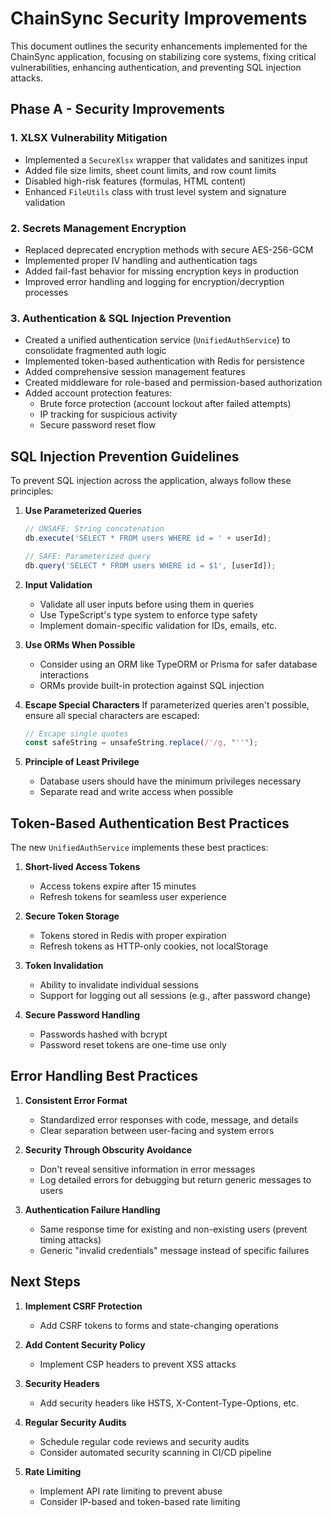 # ChainSync Security Improvements

This document outlines the security enhancements implemented for the ChainSync application, focusing on stabilizing core systems, fixing critical vulnerabilities, enhancing authentication, and preventing SQL injection attacks.

## Phase A - Security Improvements

### 1. XLSX Vulnerability Mitigation
- Implemented a `SecureXlsx` wrapper that validates and sanitizes input
- Added file size limits, sheet count limits, and row count limits
- Disabled high-risk features (formulas, HTML content)
- Enhanced `FileUtils` class with trust level system and signature validation

### 2. Secrets Management Encryption
- Replaced deprecated encryption methods with secure AES-256-GCM
- Implemented proper IV handling and authentication tags
- Added fail-fast behavior for missing encryption keys in production
- Improved error handling and logging for encryption/decryption processes

### 3. Authentication & SQL Injection Prevention
- Created a unified authentication service (`UnifiedAuthService`) to consolidate fragmented auth logic
- Implemented token-based authentication with Redis for persistence
- Added comprehensive session management features
- Created middleware for role-based and permission-based authorization
- Added account protection features:
  - Brute force protection (account lockout after failed attempts)
  - IP tracking for suspicious activity
  - Secure password reset flow

## SQL Injection Prevention Guidelines

To prevent SQL injection across the application, always follow these principles:

1. **Use Parameterized Queries**
   ```typescript
   // UNSAFE: String concatenation
   db.execute('SELECT * FROM users WHERE id = ' + userId);
   
   // SAFE: Parameterized query
   db.query('SELECT * FROM users WHERE id = $1', [userId]);
   ```

2. **Input Validation**
   - Validate all user inputs before using them in queries
   - Use TypeScript's type system to enforce type safety
   - Implement domain-specific validation for IDs, emails, etc.

3. **Use ORMs When Possible**
   - Consider using an ORM like TypeORM or Prisma for safer database interactions
   - ORMs provide built-in protection against SQL injection

4. **Escape Special Characters**
   If parameterized queries aren't possible, ensure all special characters are escaped:
   ```typescript
   // Escape single quotes
   const safeString = unsafeString.replace(/'/g, "''");
   ```

5. **Principle of Least Privilege**
   - Database users should have the minimum privileges necessary
   - Separate read and write access when possible

## Token-Based Authentication Best Practices

The new `UnifiedAuthService` implements these best practices:

1. **Short-lived Access Tokens**
   - Access tokens expire after 15 minutes
   - Refresh tokens for seamless user experience

2. **Secure Token Storage**
   - Tokens stored in Redis with proper expiration
   - Refresh tokens as HTTP-only cookies, not localStorage

3. **Token Invalidation**
   - Ability to invalidate individual sessions
   - Support for logging out all sessions (e.g., after password change)

4. **Secure Password Handling**
   - Passwords hashed with bcrypt
   - Password reset tokens are one-time use only

## Error Handling Best Practices

1. **Consistent Error Format**
   - Standardized error responses with code, message, and details
   - Clear separation between user-facing and system errors

2. **Security Through Obscurity Avoidance**
   - Don't reveal sensitive information in error messages
   - Log detailed errors for debugging but return generic messages to users

3. **Authentication Failure Handling**
   - Same response time for existing and non-existing users (prevent timing attacks)
   - Generic "invalid credentials" message instead of specific failures

## Next Steps

1. **Implement CSRF Protection**
   - Add CSRF tokens to forms and state-changing operations

2. **Add Content Security Policy**
   - Implement CSP headers to prevent XSS attacks

3. **Security Headers**
   - Add security headers like HSTS, X-Content-Type-Options, etc.

4. **Regular Security Audits**
   - Schedule regular code reviews and security audits
   - Consider automated security scanning in CI/CD pipeline

5. **Rate Limiting**
   - Implement API rate limiting to prevent abuse
   - Consider IP-based and token-based rate limiting
